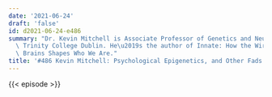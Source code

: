 ```yaml
---
date: '2021-06-24'
draft: 'false'
id: d2021-06-24-e486
summary: "Dr. Kevin Mitchell is Associate Professor of Genetics and Neuroscience at\
  \ Trinity College Dublin. He\u2019s the author of Innate: How the Wiring of Our\
  \ Brains Shapes Who We Are."
title: '#486 Kevin Mitchell: Psychological Epigenetics, and Other Fads in Neuroscience'
---
```

{{< episode >}}
